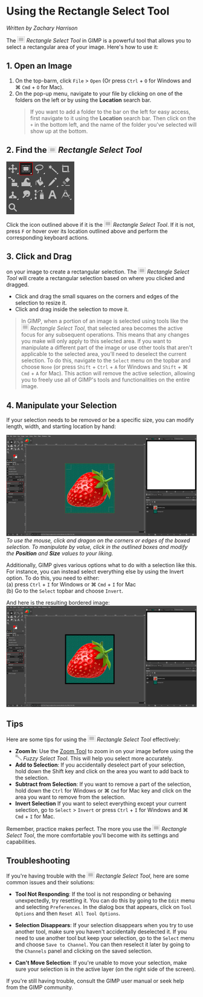 # Using the Rectangle Select Tool

*Written by Zachary Harrison*

The ![RectangleSelectTool.PNG](../images/RectangleSelectTool.PNG) *Rectangle Select Tool* in GIMP is a powerful tool that allows you to select a rectangular area of your image. Here's how to use it:

## 1. Open an Image

1. On the top-barm, click `File` > `Open` (Or press `Ctrl` + `O` for Windows and ⌘ `Cmd` + `O` for Mac). 
2. On the pop-up menu, navigate to your file by clicking on one of the folders on the left or by using the **Location** search bar.
    > If you want to add a folder to the bar on the left for easy access, first navigate to it using the **Location** search bar. Then click on the `+` in the bottom left, and the name of the folder you've selected will show up at the bottom.

## 2. Find the ![RectangleSelectTool.PNG](../images/RectangleSelectTool.PNG) *Rectangle Select Tool*

![FindingRectangleSelectTool.png](../images/FindingRectangleSelectTool.png)

Click the icon outlined above if it is the ![RectangleSelectTool.PNG](../images/RectangleSelectTool.PNG) *Rectangle Select Tool*. If it is not, press `F` or hover over its location outlined above and perform the corresponding keyboard actions. 

## 3. Click and Drag

on your image to create a rectangular selection. The ![RectangleSelectTool.PNG](../images/RectangleSelectTool.PNG) *Rectangle Select Tool* will create a rectangular selection based on where you clicked and dragged.

- Click and drag the small squares on the corners and edges of the selection to resize it.
- Click and drag inside the selection to move it.
> In GIMP, when a portion of an image is selected using tools like the ![RectangleSelectTool.PNG](../images/RectangleSelectTool.PNG) *Rectangle Select Tool*, that selected area becomes the active focus for any subsequent operations. This means that any changes you make will only apply to this selected area. If you want to manipulate a different part of the image or use other tools that aren't applicable to the selected area, you'll need to deselect the current selection. To do this, navigate to the `Select` menu on the topbar and choose `None` (or press `Shift` + `Ctrl` + `A` for Windows and `Shift` + ⌘ `Cmd` + `A` for Mac). This action will remove the active selection, allowing you to freely use all of GIMP's tools and functionalities on the entire image.

## 4. Manipulate your Selection

If your selection needs to be removed or be a specific size, you can modify length, width, and starting location by hand:

![RectangleSelectToolManipulateSelection.png](../images/RectangleSelectToolManipulateSelection.png)
<br/> *To use the mouse, click and dragon on the corners or edges of the boxed selection. To manipulate by value, click in the outlined boxes and modify the **Position** and **Size** values to your liking.*

Additionally, GIMP gives various options what to do with a selection like this. For instance, you can instead select everything else by using the Invert option. To do this, you need to either:
<br />(a) press `Ctrl` + `I` for Windows or ⌘ `Cmd` + `I` for Mac 
<br />(b) Go to the `Select` topbar and choose `Invert`.

And here is the resulting bordered image:
<br />![RectangleSelectToolWithBorder](../images/RectangleSelectToolWithBorder.png)


## Tips 

Here are some tips for using the ![RectangleSelectTool.PNG](../images/RectangleSelectTool.PNG) *Rectangle Select Tool* effectively:

- **Zoom In**: Use the [Zoom Tool](../Other/ZoomTool.md) to zoom in on your image before using the ![FuzzySelectTool.PNG](../images/FuzzySelectTool.PNG) *Fuzzy Select Tool*. This will help you select more accurately.
- **Add to Selection**: If you accidentally deselect part of your selection, hold down the Shift key and click on the area you want to add back to the selection.
- **Subtract from Selection**: If you want to remove a part of the selection, hold down the `Ctrl` for Windows or ⌘ `Cmd` for Mac key and click on the area you want to remove from the selection.
- **Invert Selection** If you want to select everything except your current selection, go to `Select` > `Invert` or press `Ctrl` + `I` for Windows and ⌘ `Cmd` + `I` for Mac.

Remember, practice makes perfect. The more you use the ![RectangleSelectTool.PNG](../images/RectangleSelectTool.PNG) *Rectangle Select Tool*, the more comfortable you'll become with its settings and capabilities.

## Troubleshooting

If you're having trouble with the ![RectangleSelectTool.PNG](../images/RectangleSelectTool.PNG) *Rectangle Select Tool*, here are some common issues and their solutions:

- **Tool Not Responding**: If the tool is not responding or behaving unexpectedly, try resetting it. You can do this by going to the `Edit` menu and selecting `Preferences`. In the dialog box that appears, click on `Tool Options` and then `Reset All Tool Options`.

- **Selection Disappears**: If your selection disappears when you try to use another tool, make sure you haven't accidentally deselected it. If you need to use another tool but keep your selection, go to the `Select` menu and choose `Save to Channel`. You can then reselect it later by going to the `Channels` panel and clicking on the saved selection.

- **Can't Move Selection**: If you're unable to move your selection, make sure your selection is in the active layer (on the right side of the screen).

If you're still having trouble, consult the GIMP user manual or seek help from the GIMP community.